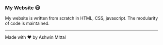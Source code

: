 ### My Website :smiley:

My website is written from scratch in HTML, CSS, javascript. The modularity of code is maintained.

---

Made with :heart: by Ashwin Mittal
